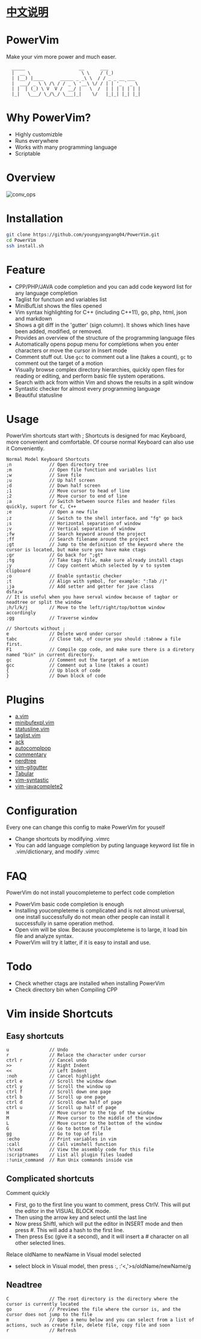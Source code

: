 # [中文说明](https://github.com/youngyangyang04/PowerVim/blob/master/docs/README-zh.md)
# PowerVim
Make your vim more power and much easer.        
```
  _____                    __      ___           
  |  __ \                   \ \    / (_)          
  | |__) |____      _____ _ _\ \  / / _ _ __ ___  
  |  ___/ _ \ \ /\ / / _ \ '__\ \/ / | | '_ ` _ \ 
  | |  | (_) \ V  V /  __/ |   \  /  | | | | | | | 
  |_|   \___/ \_/\_/ \___|_|    \/   |_|_| |_| |_|
```
# Why PowerVim?
* Highly customizble
* Runs everywhere
* Works with many programming language
* Scriptable
# Overview
![conv_ops](https://github.com/youngyangyang04/Documents/blob/master/vim/vim_overview.gif)

# Installation
```bash
git clone https://github.com/youngyangyang04/PowerVim.git
cd PowerVim
ssh install.sh
```
# Feature
* CPP/PHP/JAVA code completion and you can add code keyword list for any language completion
* Taglist for functuon and variables list
* MiniBufList shows the files opened
* Vim syntax highlighting for C++ (including C++11), go, php, html, json and markdown
* Shows a git diff in the 'gutter' (sign column).  It shows which lines have been added, modified, or removed.
* Provides an overview of the structure of the programming language files
* Automatically opens popup menu for completions when you enter characters or move the cursor in Insert mode
* Comment stuff out.  Use `gcc` to comment out a line (takes a count), `gc` to comment out the target of a motion
* Visually browse complex directory hierarchies, quickly open files for reading or editing, and perform basic file system operations.
* Search with ack from within Vim and shows the results in a split window
* Syntastic checker for almost every programming language
* Beautiful statusline

# Usage
PowerVim shortcuts start with ;
Shortcuts is designed for mac Keyboard, more convenient and comfortable. Of course normal Keyboard can also use it Conveniently.

```
Normal Model Keyboard Shortcuts
;n              // Open directory tree
;m              // Open file function and variables list
;w              // Save file
;u              // Up half screen
;d              // Down half screen
;1              // Move cursor to head of line 
;2              // Move cursor to end of line 
;a              // Switch between source files and header files quickly, suport for C, C++
;e              // Open a new file
;z              // Switch to the shell interface，and "fg" go back
;s              // Horizontal separation of window
;v              // Vertical separation of window
;fw             // Search keyword around the project
;ff             // Search filename around the project
;gt             // Jump to the definition of the keyword where the cursor is located, but make sure you have make ctags
;gr             // Go back for ";gt"
;tg             // Take tags file, make sure already install ctags
;y              // Copy content which selected by v to system clipboard
;o              // Enable syntastic checker
;t              // Align with symbol, for example: ":Tab /|"  
;ja             // Add setter and getter for jave class 
dsfa;w
// It is useful when you have serval window because of tagbar or neadtree or split the window
;h/l/k/j        // Move to the left/right/top/bottom window accordingly
;gg             // Traverse window

// Shortcuts without ;
e               // Delete word under cursor
tabc            // Close tab, of course you should :tabnew a file first. 
F1              // Compile cpp code, and make sure there is a diretory named "bin" in current directory.
gc              // Comment out the target of a motion
gcc             // Comment out a line (takes a count)
{               // Up block of code 
}               // Down block of code
```

# Plugins

* [a.vim](https://github.com/vim-scripts/a.vim)
* [minibufexpl.vim](https://github.com/fholgado/minibufexpl.vim)
* [statusline.vim](https://github.com/youngyangyang04/PowerVim/blob/master/.vim/plugin/statusline.vim)
* [taglist.vim](https://github.com/vim-scripts/taglist.vim)
* [ack](https://github.com/mileszs/ack.vim)
* [autocomplpop](https://github.com/vim-scripts/AutoComplPop)
* [commentary](https://github.com/tpope/vim-commentary)
* [nerdtree](https://github.com/scrooloose/nerdtree) 
* [vim-gitgutter](https://github.com/airblade/vim-gitgutter)
* [Tabular](https://github.com/godlygeek/tabular)
* [vim-syntastic](https://github.com/vim-syntastic/syntastic)
* [vim-javacomplete2](https://github.com/artur-shaik/vim-javacomplete2)

# Configuration

Every one can change this config to make PowerVim for youself

* Change shortcuts by modifying .vimrc 
* You can add language completion by puting language keyword list file in .vim/dictionary, and modify .vimrc

# FAQ

PowerVim do not install youcompleteme to perfect code completion

* PowerVim basic code completion is enough
* Installing youcompleteme is complicated and is not almost universal, one install successfully do not mean other people can install it successfully in same operation method.
* Open vim will be slow. Because youcompleteme is to large, it load bin file and analyze syntax.
* PowerVim will try it latter, if it is easy to install and use.

# Todo

* Check whether ctags are installed when installing PowerVim
* Check directory bin when Compiling CPP

# Vim inside Shortcuts
## Easy shortcuts

``` 
u               // Undo
r               // Relace the character under cursor
ctrl r          // Cancel undo
>>              // Right Indent
<<              // Left Indent
:noh            // Cancel highlight
ctrl e          // Scroll the window down 
ctrl y          // Scroll the window up 
ctrl f          // Scroll down one page
ctrl b          // Scroll up one page
ctrl d          // Scroll down half of page
ctrl u          // Scroll up half of page
H               // Move cursor to the top of the window
M               // Move cursor to the middle of the window 
L               // Move cursor to the bottom of the window
G               // Go to bottom of file
gg              // Go to top of file 
:echo           // Print variables in vim 
:call           // Call vimshell function
:%!xxd          // View the assembly code for this file 
:scriptnames    // List all plugin files loaded
:!unix_command  // Run Unix commands inside vim
```

## Complicated shortcuts

Comment quickly

* First, go to the first line you want to comment, press CtrlV. This will put the editor in the VISUAL BLOCK mode.
* Then using the arrow key and select until the last line
* Now press ShiftI, which will put the editor in INSERT mode and then press #. This will add a hash to the first line.
* Then press Esc (give it a second), and it will insert a # character on all other selected lines.

Relace oldName to newName in Visual model selected 

* select block in Visual model, then press :,  :'<,'>s/oldName/newName/g

## Neadtree

```
C               // The root directory is the directory where the cursor is currently located 
go              // Previews the file where the cursor is, and the cursor does not jump to the file 
m               // Open a menu below and you can select from a list of actions, such as create file, delete file, copy file and soon  
r               // Refresh 
```

